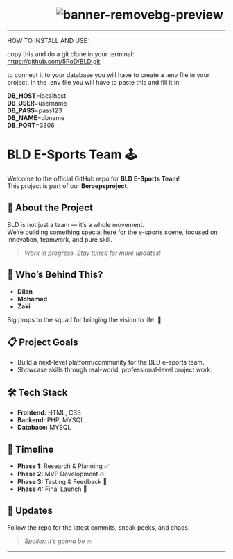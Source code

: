 
# ‎ ‎ ‎ ‎ ‎ ‎ ‎ ‎ ‎ ‎ ‎ ‎ ‎ ‎ ‎ ‎ ‎ ‎ ‎ ‎ ‎ ‎‎ ‎ ![banner-removebg-preview](https://github.com/user-attachments/assets/5f5204aa-6475-427e-abb1-c0d4fec464ac)
---

HOW TO INSTALL AND USE:

copy this and do a git clone in your terminal: https://github.com/5RoD/BLD.git

to connect it to your database you will have to create a .env file in your project. in the .env file you will have to paste this and fill it in:

**DB_HOST**=localhost  
**DB_USER**=username  
**DB_PASS**=pass123  
**DB_NAME**=dbname  
**DB_PORT**=3306  






# BLD E-Sports Team 🕹️

Welcome to the official GitHub repo for **BLD E-Sports Team**!  
This project is part of our **Beroepsproject**.

## 🚀 About the Project

BLD is not just a team — it’s a whole movement.  
We’re building something special here for the e-sports scene, focused on innovation, teamwork, and pure skill.

> *Work in progress. Stay tuned for more updates!*

## 👥 Who’s Behind This?

- **Dilan**
- **Mohamad**
- **Zaki**

Big props to the squad for bringing the vision to life. 🙌

## 📋 Project Goals

- Build a next-level platform/community for the BLD e-sports team.
- Showcase skills through real-world, professional-level project work.

## 🛠️ Tech Stack



- **Frontend:** HTML, CSS
- **Backend:** PHP, MYSQL
- **Database:** MYSQL

## 📅 Timeline

- **Phase 1:** Research & Planning ✅
- **Phase 2:** MVP Development 🔥
- **Phase 3:** Testing & Feedback 🔄
- **Phase 4:** Final Launch 🚀

## 📢 Updates

Follow the repo for the latest commits, sneak peeks, and chaos.  
> *Spoiler: it’s gonna be 🔥.*

---

